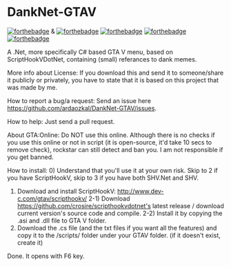 # DankNet-GTAV
[![forthebadge](http://forthebadge.com/images/badges/built-by-hipsters.svg)](http://forthebadge.com) & [![forthebadge](http://forthebadge.com/images/badges/built-by-developers.svg)](http://forthebadge.com)
[![forthebadge](http://forthebadge.com/images/badges/made-with-crayons.svg)](http://forthebadge.com)
[![forthebadge](http://forthebadge.com/images/badges/built-with-swag.svg)](http://forthebadge.com)
[![forthebadge](http://forthebadge.com/images/badges/makes-people-smile.svg)](http://forthebadge.com)

A .Net, more specifically C# based GTA V menu, based on ScriptHookVDotNet, containing (small) referances to dank memes.

More info about License:
If you download this and send it to someone/share it publicly or privately, you have to state that it is based on this project that was made by me.

How to report a bug/a request:
Send an issue here https://github.com/ardaozkal/DankNet-GTAV/issues.

How to help:
Just send a pull request.

About GTA:Online:
Do NOT use this online. Although there is no checks if you use this online or not in script (it is open-source, it'd take 10 secs to remove check), rockstar can still detect and ban you. I am not responsible if you get banned.

How to install:
0) Understand that you'll use it at your own risk.
Skip to 2 if you have ScriptHookV, skip to 3 if you have both SHV.Net and SHV.
1) Download and install ScriptHookV: http://www.dev-c.com/gtav/scripthookv/
2-1) Download https://github.com/crosire/scripthookvdotnet's latest release / download current version's source code and compile.
2-2) Install it by copying the .asi and .dll file to GTA V folder.
3) Download the .cs file (and the txt files if you want all the features) and copy it to the /scripts/ folder under your GTAV folder. (if it doesn't exist, create it)

Done. It opens with F6 key.
